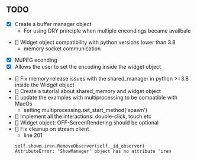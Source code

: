 
## TODO
- [x] Create a buffer manager object
  - For using DRY principle when multiple encondings became availbale
- [] Widget object compatibility with python versions lower than 3.8
  - memory socket communication  
- [x] MJPEG econding
- [x] Allows the user to set the encoding inside the widget object
- [] Fix memory release issues with the shared_manager in python >=3.8 inside the Widget object
- [] Create a tutorial about shared_memory and widget object
- [] update the examples with multiprocessing to be compatible with MacOs
  - setting multiprocessing.set_start_method('spawn')
- [] Implement all the interactions: double-click, touch etc
- []  Widget object: OFF-ScreenRendering should be optional 
- [] Fix cleanup on stream client
  - line 201
   ```
   self.showm.iren.RemoveObserver(self._id_observer)
   AttributeError: 'ShowManager' object has no attribute 'iren
   ```